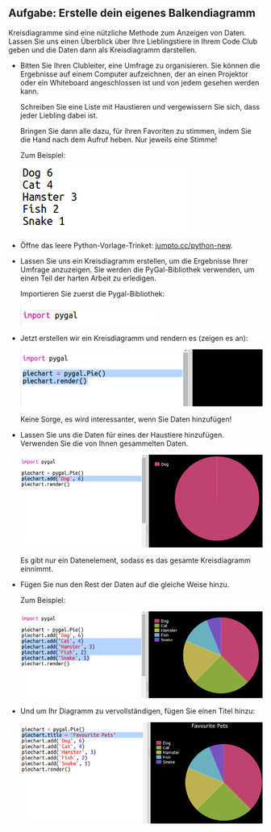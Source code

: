 ## Aufgabe: Erstelle dein eigenes Balkendiagramm

Kreisdiagramme sind eine nützliche Methode zum Anzeigen von Daten. Lassen Sie uns einen Überblick über Ihre Lieblingstiere in Ihrem Code Club geben und die Daten dann als Kreisdiagramm darstellen.

+ Bitten Sie Ihren Clubleiter, eine Umfrage zu organisieren. Sie können die Ergebnisse auf einem Computer aufzeichnen, der an einen Projektor oder ein Whiteboard angeschlossen ist und von jedem gesehen werden kann.
    
    Schreiben Sie eine Liste mit Haustieren und vergewissern Sie sich, dass jeder Liebling dabei ist.
    
    Bringen Sie dann alle dazu, für ihren Favoriten zu stimmen, indem Sie die Hand nach dem Aufruf heben. Nur jeweils eine Stimme!
    
    Zum Beispiel:
    
    ![Screenshot](images/pets-favourite.png)

+ Öffne das leere Python-Vorlage-Trinket: <a href="http://jumpto.cc/python-new" target="_blank">jumpto.cc/python-new</a>.

+ Lassen Sie uns ein Kreisdiagramm erstellen, um die Ergebnisse Ihrer Umfrage anzuzeigen. Sie werden die PyGal-Bibliothek verwenden, um einen Teil der harten Arbeit zu erledigen.
    
    Importieren Sie zuerst die Pygal-Bibliothek:
    
    ![Screenshot](images/pets-pygal.png)

+ Jetzt erstellen wir ein Kreisdiagramm und rendern es (zeigen es an):
    
    ![screenshot](images/pets-pie.png)
    
    Keine Sorge, es wird interessanter, wenn Sie Daten hinzufügen!

+ Lassen Sie uns die Daten für eines der Haustiere hinzufügen. Verwenden Sie die von Ihnen gesammelten Daten.
    
    ![screenshot](images/pets-add.png)
    
    Es gibt nur ein Datenelement, sodass es das gesamte Kreisdiagramm einnimmt.

+ Fügen Sie nun den Rest der Daten auf die gleiche Weise hinzu.
    
    Zum Beispiel:
    
    ![Screenshot](images/pets-add-all.png)

+ Und um Ihr Diagramm zu vervollständigen, fügen Sie einen Titel hinzu:
    
    ![Screenshot](images/pets-title.png)